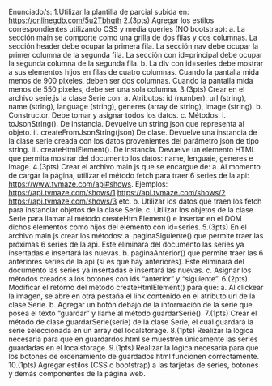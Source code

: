 Enunciado/s: 
1.Utilizar la plantilla de parcial subida en: https://onlinegdb.com/5u2Tbhqth
2.(3pts) Agregar los estilos correspondientes utilizando CSS y media queries (NO bootstrap): 
  a. La sección main se comporte como una grilla de dos filas y dos columnas. La sección header debe ocupar la primera fila. La sección nav debe ocupar la primer columna de la segunda fila. La sección con id=principal debe ocupar la segunda columna de la segunda fila. 
  b. La div con id=series debe mostrar a sus elementos hijos en filas de cuatro columnas. Cuando la pantalla mida menos de 900 pixeles, deben ser dos columnas. Cuando la pantalla mida menos de 550 pixeles, debe ser una sola columna. 
3.(3pts) Crear en el archivo serie.js la clase Serie con: 
  a. Atributos: id (number), url (string), name (string), language (string), generes (array de string), image (string). 
  b. Constructor. Debe tomar y asignar todos los datos. 
  c. Métodos: 
    i. toJsonString(). De instancia. Devuelve un string json que representa al objeto. 
    ii. createFromJsonString(json) De clase. Devuelve una instancia de la clase serie creada con los datos provenientes del parámetro json de tipo string. 
    iii. createHtmlElement(). De instancia. Devuelve un elemento HTML que permita mostrar del  documento los datos: name, lenguaje, generes e image. 
4.(3pts) Crear el archivo main.js que se encargue de: 
  a. Al momento de cargar la página, utilizar el método fetch para traer 6 series de la api: https://www.tvmaze.com/api#shows. 
    Ejemplos: https://api.tvmaze.com/shows/1 
    https://api.tvmaze.com/shows/2 
    https://api.tvmaze.com/shows/3 
    etc. 
  b. Utilizar los datos que traen los fetch para instanciar objetos de la clase Serie. 
  c. Utilizar los objetos de la clase Serie para llamar al método createHtmlElement() e insertar en el DOM dichos elementos como hijos del elemento con id=series. 
5.(3pts) En el archivo main.js crear los métodos: 
  a. paginaSiguiente() que permite traer las próximas 6 series de la api. Este eliminará del documento las series ya insertadas e insertará las nuevas. 
  b. paginaAnterior() que permite traer las 6 anteriores series de la api (si es que hay anteriores). Este eliminará del documento las series ya insertadas e insertará las nuevas. 
  c. Asignar los métodos creados a los botones con ids “anterior” y “siguiente”. 
6.(2pts) Modificar el retorno del método createHtmlElement() para que: 
  a. Al clickear la imagen, se abre en otra pestaña el link contenido en el atributo url de la clase Serie. 
  b. Agregar un botón debajo de la información de la serie que posea el texto “guardar” y llame al método guardarSerie(). 
7.(1pts) Crear el método de clase guardarSerie(serie) de la clase Serie, el cuál guardará la serie seleccionada en un array del localstorage. 
8.(1pts) Realizar la lógica necesaria para que en guardardos.html se muestren únicamente las series guardadas en el localstorage. 
9.(1pts) Realizar la lógica necesaria para que los botones de ordenamiento de guardados.html funcionen correctamente. 
10.(1pts) Agregar estilos (CSS o bootstrap) a las tarjetas de series, botones y demás componentes de la página web. 
